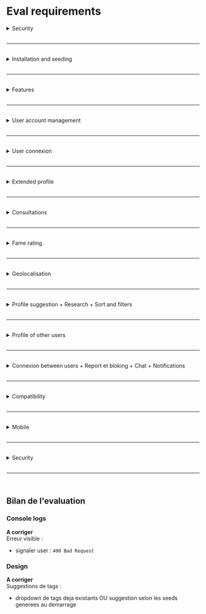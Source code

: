 # Eval requirements

<details>
<summary>Security</summary>

```md
The subject insisted on that point: the website must be secured.
Check at least the following points:  
- Password are encripted in the database.
- Forms and uploads have correct validations.
- SQL injection isn't possible.
```

1. Mots de passes chiffrés dans la database  

```bash
# acceder au conteneur de la DB avec shell psql
docker exec -it matcha-db psql -U <DB_USER> -d <DB_NAME>
```

```sql
--- afficher tout les champs des 5 derniers utilisateurs inscrits
SELECT * FROM users ORDER BY id DESC LIMIT 5;
```

**Si les mots de passes sont en clair, failed**

2. Formulaires et uploads secures
```bash
# A tester dans l'UI
```

3. Injection SQL

A entrer dans un champ de formulaire
```sql
' OR '1'='1
```
```sql
' OR '1'='1' --
```
```sql
'; DROP TABLE users; --
```
**Si requete reussie, failed**

### Resultat - ⏳ a corriger

Protection injection SQL :  
- Biographie de l'user  
- Tags dans la page Explorer  

</details>

<br>

---

<br>

<details>
<summary>Installation and seeding</summary>

```md
Re-do the whole installation of every package with the evaluee.
You must also fill the database with the script he wrote.
Make sure that the database at least contains 500 different profiles.
```

1. Tout couper, et tout relancer : 
```bash
docker compose down # stop tout les conteneurs
docker system prune -af # supprime tout les conteneurs et volumes
docker compose up --build -d # build de l'ensemble
```

2. Verifier les logs des conteneurs :  
```bash
docker logs -f matcha-app
docker logs -f matcha-db
```

3. Lister combien d'utilisateurs sont inscrits :  

```bash
# acceder au conteneur de la DB avec shell psql
docker exec -it matcha-db psql -U <DB_USER> -d <DB_NAME>
```

```sql
-- liste tout les entrees de la table 'users'
SELECT COUNT(*) FROM users;
```

**Si count < 500, failed**

4. Fichiers relatifs au remplissage des 500 donnees aleatoires (facultatif) :  

- [Script SQL pour migration](./internal/database/migrations/add_500_seed.sql)  
- [Fichiers CSV mock data](./mock)  
- [Migrations DB Backend](./internal/database/database.go)  

### Resultat - ✅ OK

</details>

<br>

---

<br>

<details>
<summary>Features</summary>

```md
During the defense, keep the web console open at all times. If at least one error, notice, or warning appears, select "Crash" at the very bottom of the checklist. An error code from 500 to 599 returned by the server is also considered to be a Crash.
Simple start
Launch the webserver containing the website.
No errors must be visible.
```

1. Pas de logs d'erreurs dans la console
```bash
# touche F12 (ou clic droit inspecter), verification continue sur le browser
```

**Si erreur non geree, failed**

### Resultat - 

Login incorrect :  
- Erreur 401 affichee dans le terminal 

</details>

<br>

---

<br>

<details>
<summary>User account management</summary>

```md
The app must allow a user to register asking at least an email address, a username, a last name, a first name and a password that is somehow protected. (An english common word shouldn't be accepted for example.)
A connected user must be able to fill an extended profile, and must be able to update his information as well as the one given during registration, at any time.
When you subscribe, you are emailed a clickable link.
If you haven't clicked the link, the account must not be usable.
```

1. Mail + compte inaccessible tant que non valide 
```bash
# test dans l'UI (page login)
```

2. Politique de mot de passe  

A verifier ici --> [validation.go](./internal/validation/validation.go) 

### Resultat - ✅ OK

</details>

<br>

---

<br>

<details>
<summary>User connexion</summary>

```md
The user must then be able to connect with his username and password. He must be able to receive an email allowing him to re-initialize his password should the first one be forgotten.
To disconnect must be possible from any page on the site
with one click.
```

1. Connexion via user/mdp  
```bash
# a tester dans l'UI (page login)
```

2. Reinit du mot de passe (reception par mail + fallback logs)  
```bash
# a tester dans l'UI (page ' Mot de passe oublie ')
```

3. Logout a partir de toutes les pages  
```bash
# a tester dans l'UI (tout les pages)
```

### Resultat - ✅ OK


</details>

<br>

---

<br>

<details>
<summary>Extended profile</summary>

```md
The user must be able to fill in the following:
- His sex 
- His sexual orientation
- Short bio
- Interests list (with hashtags \#bio, \#NoMakeup...)
- Images, up to 5, including a profile picture
If the seed is correctly implemented, you can make tag propositions in any form you want (autocomplete, top-trending)
Once his profile is complete, he can access the website.
These informations can be changed at any time, once connected.
If one of the points fails, this question is false
```

1. Sexe, orientation sexuelle, bio, tag/interets, photos dont photo principale
```bash
# a tester dans l'UI (page Mon Profil)
```

2. Profil etendu a configurer, autres membres inaccessibles tant que pas complet  
```bash
# a tester dans l'UI (page Explorer)
```

3. Suggestions de tags
```bash
# a tester dans l'UI (page Mon Profil)
```

### Resultat - ⏳ a corriger

Suggestions de tags :  
- dropdown de tags deja existants OU suggestion selon les seeds    

</details>

<br>

---

<br>

<details>
<summary>Consultations</summary>

```md
The user must be able to check out the people that looked at his profile (there mush be an history of visits) as well as the people that "liked" him.
```

1. Notification quand visite + historique
```bash
# a tester dans l'UI :
# 	- page Explorer pour visite
# 	- page Mon Profil pour historique (lien 'Voir qui a visite mon profil')
# 	- page Mon Profil pour historique (lien 'Voir qui m'a like')
#	- page Notifications
```

### Resultat - ✅ OK

</details>

<br>

---


<br>

<details>
<summary>Fame rating</summary>

```md
Each user must have a public fame rating. Ask the student to explain his stategy regarding the computing of that score, it must be consistent and a minimum relevant.
```

1. Explication calcul du Fame Rating (cduffaut)  
```bash
# basé sur le nombre de visites, de likes et de matchs
# formule : visites = 1 point, likes = 2 points, matchs = 5 points
```
[Voir dans le code](./internal/user/profile_repository.go) -> fonction `UpdateFameRating`

2. Voir Fame Rating
```bash
# a tester dans l'UI :
#	- page Mon Profil (voir son propre score)
#	- page Explorer (voir score des autres)
```

### Resultat - ✅ OK

</details>

<br>

---

<br>

<details>
<summary>Geolocalisation</summary>

```md
The user must be located using GPS positionning, up to his neighborhood. If the user does not want to be positionned, a way must found to locate him even without his knowledge.
The user must be able to modify his GPS position in his profile.
```

1. Localisation via IP  
[Voir dans le code](./web/static/js/profile.js)

```bash
# `profile.js > getSilentLocation > getIPLocation`
# liste des providers : 
#	- ipapi.co
#	- freegeoip.app
#	- ipgeolocation.io
# fallback `Paris, France` si erreur
```

### Resultat - ✅ OK

</details>

<br>

---

<br>

<details>
<summary>Profile suggestion + Research + Sort and filters</summary>

```md
The user must be able to easily get a list of suggestions when connecting that match his profile.
Suggested profiles must be consistant with sexuality. If the sexual orientation isn’t specified, the user will be considered bi-sexual.
Check with the student that profile suggestions are weighted on three criterias:
- Same geographic area as the user.
- With a maximum of common tags.
- With a maximum fame rating.
Ask the student to explain his strategy to display a list of relevant suggestions.

The user must be able to run an advanced research selecting one or a few criterias such as:
- A age gap.
- A fame rating gap.
- A location.
- One or multiple interests tags.

The suggestion list as well as the resulting list of a search must be sortable and filterable by:
- Age.
- Location.
- Fame rating.
- Tags.
```

1. Suggestions et recherche par filtre  
```bash
# a tester dans l'UI (page Explorer)
```

2. Choix de robustesse = si pas d'orientation, membres inaccessibles  
```bash
# a tester dans l'UI :
#	- desactiver Orientation Sexuelle (page Mon Profil)
#	- chercher membre (page Explorer) -> warning profil incomplet
```

### Resultat - ✅ OK

</details>

<br>

---

<br>

<details>
<summary>Profile of other users</summary>

```md
A user must be able to consult the profile of other users, that must contain all the information available about them, except for the email address and the password.
The profile must show the fame rating and if the user is connected and if not see the last connection date and time.
```

1. Visiter un profil user  
```bash
# a tester dans l'UI (page Explorer -> Voir le profil)
#	- checker toutes les infos visibles
```

### Resultat - ✅ OK

</details>

<br>

---

<br>

<details>
<summary>Connexion between users + Report et bloking + Chat + Notifications</summary>

```md
A user can like or unlike the profile of another user. When two people like each other, we will say that they are connected and can be able to chat.
A user that doesn't have a profile picture can't like another user.
The profile of other users must clearly display if they're connected with the current user or if they like the current user.
```

1. Test like/unlike/match/block/chat user  
```bash
# a tester dans l'UI (page Explorer)
#	- verifier visites/likes dans page Mon Profil
#	- verifier notifications visites/likes
#	- verifier notifications chat
#	- apres block, verifier notifications/visites/likes
```

### Resultat - ⏳ a corriger

- Signaler user : `400 Bad Request`

</details>

<br>

---

<br>

<details>
<summary>Compatibility</summary>

```md
Is the website compatible with Firefox (>= 41) and Chrome (>= 46)?
Features described above work correctly with no warnings, errors, or weird logs?
```

1. Test sur plusieurs navigateurs  
```bash
# Brave (version 1.81.137 official build)
# Chromium (version 139.0.7258.158)
# Firefox (version 142.0.1)
```

### Resultat - ✅ OK

</details>

<br>

---

<br>

<details>
<summary>Mobile</summary>

```md
Is the website usable on a mobile and on very small resolution? Is the site layout correctly displayed?
```

1. Test mobile  
```bash
# touche F12 ou clic droit > inspecter
# changer disposition vers mobile
```

### Resultat - ✅ OK

</details>

<br>

---

<br>

<details>
<summary>Security</summary>

```md
XSS / CSRF / TGIF / WYSIWYG / TMTC / TMNT...
The subject insisted on that point: the website must be secured.
Check at least the following points:
- Passwords are encrypted in the database.
- Forms and uploads have correct validations. Scripts can not be injected.
- SQL injection isn't possible. (try to login with `blabla' OR 1='1` as a password)
```

1. Voir 1ere rubrique

### Resultat - ✅ OK

</details>

<br>

---

<br>

## Bilan de l'evaluation
 
### Console logs

**A corriger**  
Erreur visible :
- signaler user : `400 Bad Request`

### Design

**A corriger**  
Suggestions de tags :  
- dropdown de tags deja existants OU suggestion selon les seeds generees au demarrage    
